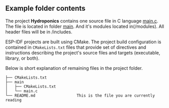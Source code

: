 ## Example folder contents

The project **Hydroponics** contains one source file in C language [main.c](/main/main.c). The file is located in folder [main](main).
And it's modules located in(/modules). All header files will be in /includes.

ESP-IDF projects are built using CMake. The project build configuration is contained in `CMakeLists.txt`
files that provide set of directives and instructions describing the project's source files and targets
(executable, library, or both). 

Below is short explanation of remaining files in the project folder.

```
├── CMakeLists.txt
├── main
│   ├── CMakeLists.txt
│   └── main.c
└── README.md                  This is the file you are currently reading
```